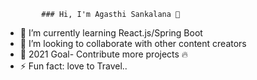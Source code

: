             ### Hi, I'm Agasthi Sankalana 👋

- 🌱 I’m currently learning React.js/Spring Boot
- 👯 I’m looking to collaborate with other content creators
- :goal_net: 2021 Goal- Contribute more projects :fire:
- ⚡ Fun fact: love to Travel..


